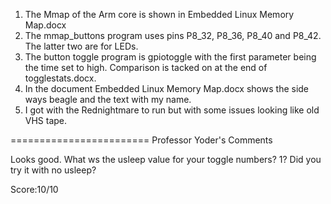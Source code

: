 1. The Mmap of the Arm core is shown in Embedded Linux Memory Map.docx
2. The mmap_buttons program uses pins P8_32, P8_36, P8_40 and P8_42. The latter two are for LEDs.
3. The button toggle program is gpiotoggle with the first parameter being the time set to high. Comparison is tacked on at the end of togglestats.docx.
4. In the document Embedded Linux Memory Map.docx shows the side ways beagle and the text with my name.
5. I got with the Rednightmare to run but with some issues looking like old VHS tape.

========================
Professor Yoder's Comments

Looks good.  What ws the usleep value for your toggle numbers?  1?  Did you try
it with no usleep?

Score:10/10